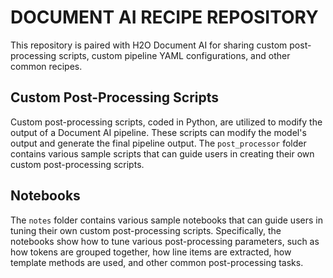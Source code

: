 # DOCUMENT AI RECIPE REPOSITORY

This repository is paired with H2O Document AI for sharing custom post-processing scripts, custom pipeline YAML configurations, and other common recipes.


## Custom Post-Processing Scripts
Custom post-processing scripts, coded in Python, are utilized to modify the output of a Document AI pipeline. These scripts can modify the model's output and generate the final pipeline output. The `post_processor` folder contains various sample scripts that can guide users in creating their own custom post-processing scripts.

## Notebooks
The `notes` folder contains various sample notebooks that can guide users in tuning their own custom post-processing scripts. Specifically, the notebooks show how to tune various post-processing parameters, such as how tokens are grouped together, how line items are extracted, how template methods are used, and other common post-processing tasks. 